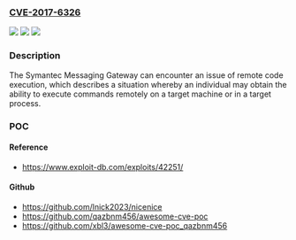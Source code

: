 ### [CVE-2017-6326](https://cve.mitre.org/cgi-bin/cvename.cgi?name=CVE-2017-6326)
![](https://img.shields.io/static/v1?label=Product&message=Messaging%20Gateway&color=blue)
![](https://img.shields.io/static/v1?label=Version&message=n%2Fa&color=blue)
![](https://img.shields.io/static/v1?label=Vulnerability&message=Remote%20Code%20Execution&color=brighgreen)

### Description

The Symantec Messaging Gateway can encounter an issue of remote code execution, which describes a situation whereby an individual may obtain the ability to execute commands remotely on a target machine or in a target process.

### POC

#### Reference
- https://www.exploit-db.com/exploits/42251/

#### Github
- https://github.com/lnick2023/nicenice
- https://github.com/qazbnm456/awesome-cve-poc
- https://github.com/xbl3/awesome-cve-poc_qazbnm456

